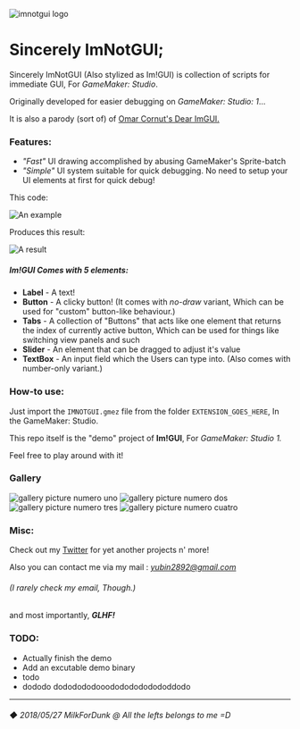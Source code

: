 ![imnotgui logo](https://TandyRum1024.github.io/imnotgui_huge.png)

# Sincerely ImNotGUI;


Sincerely ImNotGUI (Also stylized as Im!GUI) is collection of scripts for immediate GUI, For *GameMaker: Studio*.

Originally developed for easier debugging on *GameMaker: Studio: 1*...

It is also a parody (sort of) of [Omar Cornut's Dear ImGUI.](https://github.com/ocornut/imgui)

### Features:
* *"Fast"* UI drawing accomplished by abusing GameMaker's Sprite-batch
* *"Simple"* UI system suitable for quick debugging. No need to setup your UI elements at first for quick debug!

This code:

![An example](https://TandyRum1024.github.io/imnotgui/example1.png)

Produces this result:

![A result](https://TandyRum1024.github.io/imnotgui/example1-result.png)

##### **Im!GUI** Comes with 5 elements:

* **Label** - A text!
* **Button** - A clicky button! (It comes with *no-draw* variant, Which can be used for "custom" button-like behaviour.)
* **Tabs** - A collection of "Buttons" that acts like one element that returns the index of currently active button, Which can be used for things like switching view panels and such
* **Slider** - An element that can be dragged to adjust it's value
* **TextBox** - An input field which the Users can type into. (Also comes with number-only variant.)


### How-to use:

Just import the `IMNOTGUI.gmez` file from the folder `EXTENSION_GOES_HERE`, In the GameMaker: Studio.

This repo itself is the "demo" project of **Im!GUI**, For *GameMaker: Studio 1.*

Feel free to play around with it!

### Gallery

![gallery picture numero uno](https://TandyRum1024.github.io/imnotgui/gal1.png)
![gallery picture numero dos](https://TandyRum1024.github.io/imnotgui/gal2.png)
![gallery picture numero tres](https://TandyRum1024.github.io/imnotgui/gal3.png)
![gallery picture numero cuatro](https://TandyRum1024.github.io/imnotgui/logo-small.png)

### Misc:

Check out my [Twitter](https://twitter.com/ZIKBAKGURI) for yet another projects n' more!

Also you can contact me via my mail : *yubin2892@gmail.com*

###### (I rarely check my email, Though.)

and most importantly, ***GLHF!***

### TODO:

* Actually finish the demo
* Add an excutable demo binary
* todo
* dododo dododododooodododododododdodo

------------------------

###### ◆ 2018/05/27 MilkForDunk @ All the lefts belongs to me =D